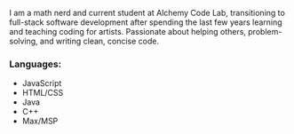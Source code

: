 I am a math nerd and current student at Alchemy Code Lab, transitioning to full-stack software development after spending the last few years learning and teaching coding for artists. Passionate about helping others, problem-solving, and writing clean, concise code.

### Languages:
- JavaScript
- HTML/CSS
- Java
- C++
- Max/MSP
